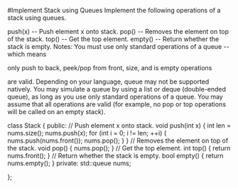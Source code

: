 #Implement Stack using Queues
Implement the following operations of a stack using queues.

push(x) -- Push element x onto stack.
pop() -- Removes the element on top of the stack.
top() -- Get the top element.
empty() -- Return whether the stack is empty.
Notes:
You must use only standard operations of a queue -- which means 

only push to back, peek/pop from front, size, and is empty operations 

are valid.
Depending on your language, queue may not be supported natively. You may simulate a queue by using a list or deque 
(double-ended queue), as long as you use only standard operations of a queue.
You may assume that all operations are valid (for example, no pop or top operations will be called on an empty stack).



class Stack {
public:
    // Push element x onto stack.
    void push(int x) {
        int len = nums.size();
        nums.push(x);
        for (int i = 0; i != len; ++i) {
            nums.push(nums.front());
            nums.pop();
        }
    }
    // Removes the element on top of the stack.
    void pop() {
        nums.pop();
    }
    // Get the top element.
    int top() {
        return nums.front();
    }
    // Return whether the stack is empty.
    bool empty() {
        return nums.empty();
    }
private:
    std::queue<int> nums;

};
